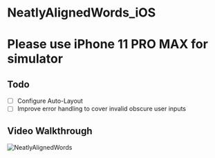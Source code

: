 # NeatlyAlignedWords_iOS
# Please use iPhone 11 PRO MAX for simulator 



## Todo

- [ ] Configure Auto-Layout
- [ ] Improve error handling to cover invalid obscure user inputs

## Video Walkthrough
![NeatlyAlignedWords](https://user-images.githubusercontent.com/46205088/154332882-203ebc9a-787c-4a28-af15-9cef16fa144b.gif)
